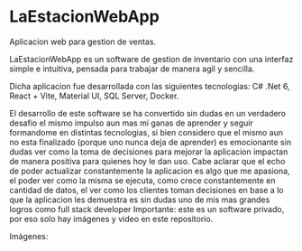 # LaEstacionWebApp
Aplicacion web para gestion de ventas.

LaEstacionWebApp es un software de gestion de inventario con una interfaz simple e intuitiva, pensada para trabajar de manera agil y sencilla.

Dicha aplicacion fue desarrollada con las siguientes tecnologias: C# .Net 6, React + Vite, Material UI, SQL Server, Docker.

El desarrollo de este software se ha convertido sin dudas en un verdadero desafio el mismo impulso aun mas mi ganas de aprender y seguir formandome en distintas tecnologias, si bien considero que el mismo aun no esta finalizado (porque uno nunca deja de aprender) es emocionante sin dudas ver como la toma de decisiones para mejorar la aplicacion impactan de manera positiva para quienes hoy le dan uso.
Cabe aclarar que el echo de poder actualizar constantemente la aplicacion es algo que me apasiona, el poder ver como la misma se ejecuta, como crece constantemente en cantidad de datos, el ver como los clientes toman decisiones en base a lo que la aplicacion les demuestra es sin dudas uno de mis mas grandes logros como full stack developer
Importante: este es un software privado, por eso solo hay imágenes y video en este repositorio.

Imágenes:

